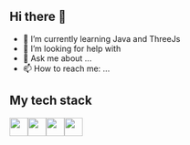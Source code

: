 ## Hi there 👋

- 🌱 I’m currently learning Java and ThreeJs
- 🤔 I’m looking for help with 
- 💬 Ask me about ...
- 📫 How to reach me: ...

## My tech stack 

<img height="32" width="32" src="https://cdn.simpleicons.org/html5" /><img height="32" width="32" src="https://cdn.simpleicons.org/css3" /><img height="32" width="32" src="https://cdn.simpleicons.org/js" /><img height="32" width="32" src="https://cdn.simpleicons.org/php" />
